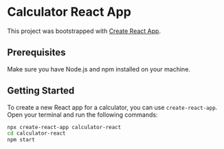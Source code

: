 # Calculator React App

This project was bootstrapped with [Create React App](https://github.com/facebook/create-react-app).

## Prerequisites

Make sure you have Node.js and npm installed on your machine.

## Getting Started

To create a new React app for a calculator, you can use `create-react-app`. Open your terminal and run the following commands:

```bash
npx create-react-app calculator-react
cd calculator-react
npm start
